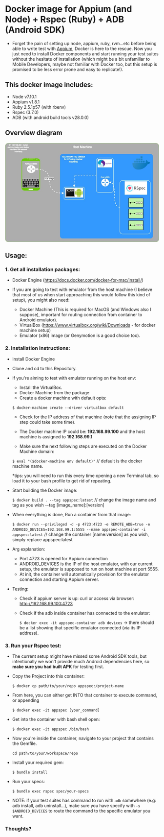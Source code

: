 # Docker image for Appium (and Node) + Rspec (Ruby) + ADB (Android SDK)
- Forget the pain of setting up node, appium, ruby, rvm...etc before being able to write test with [Appium](http://appium.io/), Docker is here to the rescue. Now you just need to install Docker components and start running your test suites without the hesitate of installation (which might be a bit unfamiliar to Mobile Developers, maybe not familiar with Docker too, but this setup is promised to be less error prone and easy to replicate!).

## This docker image includes:
  - Node v7.10.1
  - Appium v1.8.1
  - Ruby 2.5.1p57 (with rbenv)
  - Rspec (3.7.0)
  - ADB (with android build tools v28.0.0)
  
## Overview diagram
<p align="center">
  <img id="header" src="./snapshot-images/diagram.jpg" />
</p>

## Usage:
### 1. Get all installation packages:
   - Docker Engine (https://docs.docker.com/docker-for-mac/install/)
   
   - If you are going to test with emulator from the host machine (I believe that most of us when start approaching this would follow this kind of setup), you might also need:
     - Docker Machine (This is required for MacOS (and Windows also I suppose), important for routing connection from container to Android emulator).
     - VirtualBox (https://www.virtualbox.org/wiki/Downloads - for docker machine setup) 
     - Emulator (x86) image (or Genymotion is a good choice too).

### 2. Installation instructions:
   - Install Docker Engine
   - Clone and cd to this Repository.
   
   - If you're aiming to test with emulator running on the host env:
      - Install the VirtualBox.
      - Docker Machine from the package
      - Create a docker machine with default opts:
     
     `$ docker-machine create --driver virtualbox default `
     
      - Check for the IP address of that machine (note that the assigning IP step could take some time).
      - The Docker machine IP could be: **192.168.99.100** and the host machine is assigned to **192.168.99.1**
   
      - Make sure the next following steps are executed on the Docker Machine domain: 
   
      `$ eval "($docker-machine env default)"` // default is the docker machine name.
      
      *tips: you will need to run this every time opening a new Terminal tab, so load it to your bash profile to get rid of repeating.
   - Start building the Docker image: 
     
     `$ docker build . --tag appspec:latest` // change the image name and tag as you wish --tag [image_name]:[version]
     
   - When everything is done, Run a container from that image:
     
     `$ docker run --privileged -d -p 4723:4723 -e REMOTE_ADB=true -e ANDROID_DEVICES=192.168.99.1:5555 --name appspec-container -i appspec:latest` 
     // change the container [name:version] as you wish, simply replace appspec:latest
     
   - Arg explanation: 
      - Port 4723 is opened for Appium connection
      - ANDROID_DEVICES is the IP of the host emulator, with our current setup, the emulator is supposed to run on host machine at port 5555.
      - At init, the container will automatically provision for the emulator connection and starting Appium server.
   - Testing: 
      - Check if appium server is up: curl or access via browser: http://192.168.99.100:4723
      - Check if the adb inside container has connected to the emulator: 
        
        `$ docker exec -it appspec-container adb devices` 
        -> there should be a list showing that specific emulator connected (via its IP address).

### 3. Run your Rspec test:
   - The current setup might have missed some Android SDK tools, but intentionally we won't provide much Android dependencies here, so **make sure you had built APK** for testing first.
   - Copy the Project into this container: 
     
     `$ docker cp path/to/your/repo appspec:/project-name`

   - From here, you can either get INTO that container to execute command, or appending 
     
     `$ docker exec -it appspec [your_command]`
   
   - Get into the container with bash shell open: 
   
     `$ docker exec -it appspec /bin/bash`
   
   - Now you're inside the container, navigate to your project that contains the Gemfile.
   
     `cd path/to/your/workspace/repo`
   
   - Install your required gem: 
     
     `$ bundle install`
   
   - Run your specs: 
     
     `$ bundle exec rspec spec/your-specs`
   
   - NOTE: if your test suites has command to run with `adb` somewhere (e.g: adb install, adb uninstall...), make sure you have specify with `-s $ANDROID_DEVICES` to route the command to the specific emulator you want.


### Thoughts?
